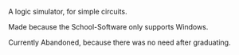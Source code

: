 A logic simulator, for simple circuits.

Made because the School-Software only supports Windows.

Currently Abandoned, because there was no need after graduating.

